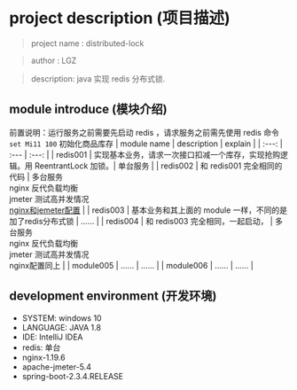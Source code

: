 # project description (项目描述)

> project name : distributed-lock

> author : LGZ

> description: java 实现 redis 分布式锁.

## module introduce (模块介绍)
前置说明：运行服务之前需要先启动 redis ，请求服务之前需先使用 redis 命令 `set Mi11 100` 初始化商品库存
| module name | description | explain |
| :---: | :--- | :---: |
|  redis001 | 实现基本业务，请求一次接口扣减一个库存，实现抢购逻辑。用 ReentrantLock 加锁。| 单台服务 |
|  redis002 | 和 redis001 完全相同的代码  | 多台服务<br/> nginx 反代负载均衡<br/> jmeter 测试高并发情况<br/>[nginx和jemeter配置](./NGINX&JEMETER.md) |
|  redis003 | 基本业务和其上面的 module 一样，不同的是加了redis分布式锁 | …… |
|  redis004 | 和 redis003 完全相同，一起启动， | 多台服务<br/> nginx 反代负载均衡<br/> jmeter 测试高并发情况<br/>nginx配置同上 |
|  module005 | …… | …… |
|  module006 | …… | …… |

## development environment (开发环境)
- SYSTEM:  windows 10
- LANGUAGE:  JAVA 1.8
- IDE:  IntelliJ IDEA
- redis: 单台
- nginx-1.19.6
- apache-jmeter-5.4
- spring-boot-2.3.4.RELEASE
